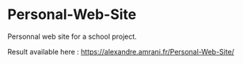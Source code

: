 # Personal-Web-Site

Personnal web site for a school project.

Result available here : https://alexandre.amrani.fr/Personal-Web-Site/
